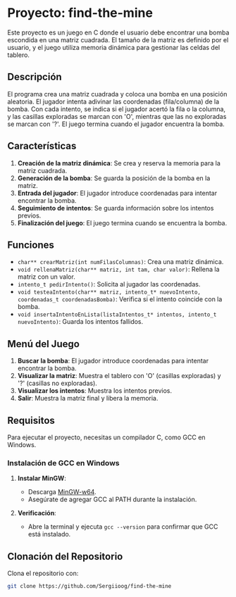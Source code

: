 # Proyecto: find-the-mine

Este proyecto es un juego en C donde el usuario debe encontrar una bomba escondida en una matriz cuadrada. El tamaño de la matriz es definido por el usuario, y el juego utiliza memoria dinámica para gestionar las celdas del tablero.

## Descripción

El programa crea una matriz cuadrada y coloca una bomba en una posición aleatoria. El jugador intenta adivinar las coordenadas (fila/columna) de la bomba. Con cada intento, se indica si el jugador acertó la fila o la columna, y las casillas exploradas se marcan con 'O', mientras que las no exploradas se marcan con '?'. El juego termina cuando el jugador encuentra la bomba.

## Características

1. **Creación de la matriz dinámica**: Se crea y reserva la memoria para la matriz cuadrada.
2. **Generación de la bomba**: Se guarda la posición de la bomba en la matriz.
3. **Entrada del jugador**: El jugador introduce coordenadas para intentar encontrar la bomba.
4. **Seguimiento de intentos**: Se guarda información sobre los intentos previos.
5. **Finalización del juego**: El juego termina cuando se encuentra la bomba.

## Funciones

- `char** crearMatriz(int numFilasColumnas)`: Crea una matriz dinámica.
- `void rellenaMatriz(char** matriz, int tam, char valor)`: Rellena la matriz con un valor.
- `intento_t pedirIntento()`: Solicita al jugador las coordenadas.
- `void testeaIntento(char** matriz, intento_t* nuevoIntento, coordenadas_t coordenadasBomba)`: Verifica si el intento coincide con la bomba.
- `void insertaIntentoEnLista(listaIntentos_t* intentos, intento_t nuevoIntento)`: Guarda los intentos fallidos.

## Menú del Juego

1. **Buscar la bomba**: El jugador introduce coordenadas para intentar encontrar la bomba.
2. **Visualizar la matriz**: Muestra el tablero con 'O' (casillas exploradas) y '?' (casillas no exploradas).
3. **Visualizar los intentos**: Muestra los intentos previos.
4. **Salir**: Muestra la matriz final y libera la memoria.

## Requisitos

Para ejecutar el proyecto, necesitas un compilador C, como GCC en Windows.

### Instalación de GCC en Windows

1. **Instalar MinGW**:
   - Descarga [MinGW-w64](https://sourceforge.net/projects/mingw-w64/).
   - Asegúrate de agregar GCC al PATH durante la instalación.

2. **Verificación**:
   - Abre la terminal y ejecuta `gcc --version` para confirmar que GCC está instalado.

## Clonación del Repositorio

Clona el repositorio con:

```bash
git clone https://github.com/Sergiioog/find-the-mine

